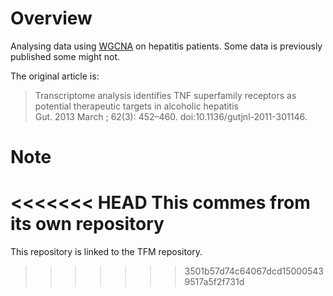 # Overview

Analysing data using [WGCNA](https://labs.genetics.ucla.edu/horvath/CoexpressionNetwork/Rpackages/WGCNA/) on hepatitis patients.
Some data is previously published some might not. 

The original article is:

>  Transcriptome analysis identifies TNF superfamily receptors as potential therapeutic targets in alcoholic hepatitis  
>  Gut. 2013 March ; 62(3): 452–460. doi:10.1136/gutjnl-2011-301146.

# Note

<<<<<<< HEAD
This commes from its own repository
=======
This repository is linked to the TFM repository.
>>>>>>> 3501b57d74c64067dcd150005439517a5f2f731d
